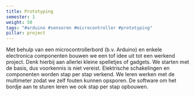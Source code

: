 ```yaml
---
title: Prototyping
semester: 1
weight: 50
tags: "#arduino #sensoren #microcontroller #prototyping"
pillar: project
---
```

Met behulp van een microcontrollerbord (b.v. Arduino) en enkele electronica componenten bouwen we een tof idee uit tot een werkend project. Denk hierbij aan allerlei kleine spelletjes of gadgets. We starten met de basis, dus voorkennis is niet vereist. Elektrische schakelingen en componenten worden stap per stap verkend. We leren werken met de multimeter zodat we zelf fouten kunnen opsporen. De software om het bordje aan te sturen leren we ook stap per stap opbouwen.
